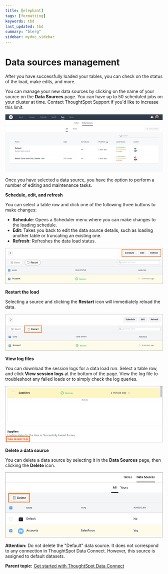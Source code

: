 ```yaml
---
title: [elephant]
tags: [formatting]
keywords: tbd
last_updated: tbd
summary: "blerg"
sidebar: mydoc_sidebar
---
```

# Data sources management

After you have successfully loaded your tables, you can check on the status of the load, make edits, and more.

You can manage your new data sources by clicking on the name of your source on the **Data Sources** page. You can have up to 50 scheduled jobs on your cluster at time. Contact ThoughtSpot Support if you'd like to increase this limit.

 ![](../../../images/data_sources_management_view.png "Data sources management view") 

Once you have selected a data source, you have the option to perform a number of editing and maintenance tasks.

**Schedule, edit, and refresh**

You can select a table row and click one of the following three buttons to make changes:

-   **Schedule**: Opens a Scheduler menu where you can make changes to the loading schedule.
-   **Edit**: Takes you back to edit the data source details, such as loading another table or truncating an existing one.
-   **Refresh**: Refreshes the data load status.

 ![](../../../images/schedule_edit_refresh_data_source.png "Schedule, edit, and refresh data sources") 

**Restart the load**

Selecting a source and clicking the **Restart** icon will immediately reload the data.

 ![](../../../images/restart_the_load.png "Restart the data source load") 

**View log files**

You can download the session logs for a data load run. Select a table row, and click **View session logs** at the bottom of the page. View the log file to troubleshoot any failed loads or to simply check the log queries.

 ![](../../../images/view_session_logs.png "View session logs") 

**Delete a data source**

You can delete a data source by selecting it in the **Data Sources** page, then clicking the **Delete** icon.

 ![](../../../images/delete_data_source.png "Delete a data source") 

**Attention:** Do not delete the "Default" data source. It does not correspond to any connection in ThoughtSpot Data Connect. However, this source is assigned to default datasets.

**Parent topic:** [Get started with ThoughtSpot Data Connect](../../../data_connect/data_connect/setup/ETL.html)


